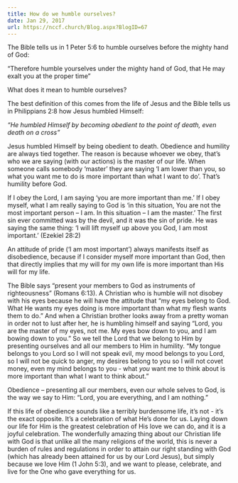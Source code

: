 ```yaml
---
title: How do we humble ourselves?
date: Jan 29, 2017
url: https://nccf.church/Blog.aspx?BlogID=67
---
```


The Bible tells us in 1 Peter 5:6 to humble ourselves before the mighty hand of God:

“Therefore humble yourselves under the mighty hand of God, that He may exalt you at the proper time”

What does it mean to humble ourselves?

The best definition of this comes from the life of Jesus and the Bible tells us in Philippians 2:8 how Jesus humbled Himself:

*“He humbled Himself by becoming obedient to the point of death, even death on a cross”*

Jesus humbled Himself by being obedient to death. Obedience and humility are always tied together. The reason is because whoever we obey, that’s who we are saying (with our actions) is the master of our life. When someone calls somebody ‘master’ they are saying ‘I am lower than you, so what you want me to do is more important than what I want to do’. That’s humility before God.

If I obey the Lord, I am saying ‘you are more important than me.’ If I obey myself, what I am really saying to God is ‘in this situation, You are not the most important person – I am. In this situation – I am the master.’ The first sin ever committed was by the devil, and it was the sin of pride. He was saying the same thing: ‘I will lift myself up above you God, I am most important.’ (Ezekiel 28:2)

An attitude of pride (‘I am most important’) always manifests itself as disobedience, because if I consider myself more important than God, then that directly implies that my will for my own life is more important than His will for my life.

The Bible says “present your members to God as instruments of righteousness” (Romans 6:13). A Christian who is humble will not disobey with his eyes because he will have the attitude that “my eyes belong to God. What He wants my eyes doing is more important than what my flesh wants them to do.” And when a Christian brother looks away from a pretty woman in order not to lust after her, he is humbling himself and saying “Lord, you are the master of my eyes, not me. My eyes bow down to you, and I am bowing down to you.” So we tell the Lord that we belong to Him by presenting ourselves and all our members to Him in humility. “My tongue belongs to you Lord so I will not speak evil, my mood belongs to you Lord, so I will not be quick to anger, my desires belong to you so I will not covet money, even my mind belongs to you - what *you* want me to think about is more important than what I want to think about.”

Obedience – presenting all our members, even our whole selves to God, is the way we say to Him: “Lord, you are everything, and I am nothing.”

If this life of obedience sounds like a terribly burdensome life, it’s not - it’s the exact opposite. It’s a celebration of what He’s done for us. Laying down our life for Him is the greatest celebration of His love we can do, and it is a joyful celebration. The wonderfully amazing thing about our Christian life with God is that unlike all the many religions of the world, this is never a burden of rules and regulations in order to attain our right standing with God (which has already been attained for us by our Lord Jesus), but simply because we love Him (1 John 5:3), and we want to please, celebrate, and live for the One who gave everything for us.
